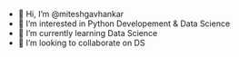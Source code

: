 - 👋 Hi, I’m @miteshgavhankar
- 👀 I’m interested in Python Developement & Data Science
- 🌱 I’m currently learning Data Science
- 💞️ I’m looking to collaborate on DS


<!---
miteshgavhankar/miteshgavhankar is a ✨ special ✨ repository because its `README.md` (this file) appears on your GitHub profile.
You can click the Preview link to take a look at your changes.
--->
